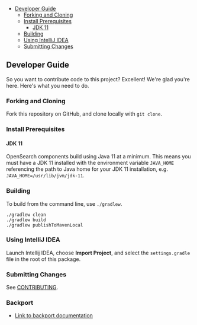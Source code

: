 - [Developer Guide](#developer-guide)
    - [Forking and Cloning](#forking-and-cloning)
    - [Install Prerequisites](#install-prerequisites)
        - [JDK 11](#jdk-11)
    - [Building](#building)
    - [Using IntelliJ IDEA](#using-intellij-idea)
    - [Submitting Changes](#submitting-changes)

## Developer Guide

So you want to contribute code to this project? Excellent! We're glad you're here. Here's what you need to do.

### Forking and Cloning

Fork this repository on GitHub, and clone locally with `git clone`.

### Install Prerequisites

#### JDK 11

OpenSearch components build using Java 11 at a minimum. This means you must have a JDK 11 installed with the environment variable `JAVA_HOME` referencing the path to Java home for your JDK 11 installation, e.g. `JAVA_HOME=/usr/lib/jvm/jdk-11`.

### Building

To build from the command line, use `./gradlew`.

```
./gradlew clean
./gradlew build
./gradlew publishToMavenLocal
```

### Using IntelliJ IDEA

Launch Intellij IDEA, choose **Import Project**, and select the `settings.gradle` file in the root of this package.

### Submitting Changes

See [CONTRIBUTING](CONTRIBUTING.md).

### Backport

- [Link to backport documentation](https://github.com/opensearch-project/opensearch-plugins/blob/main/BACKPORT.md)
